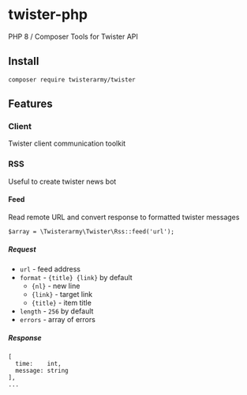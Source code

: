 # twister-php

PHP 8 / Composer Tools for Twister API

## Install

`composer require twisterarmy/twister`

## Features

### Client

Twister client communication toolkit

### RSS

Useful to create twister news bot

#### Feed

Read remote URL and convert response to formatted twister messages

```
$array = \Twisterarmy\Twister\Rss::feed('url');
```

##### Request

* `url` - feed address
* `format` - `{title} {link}` by default
  + `{nl}` - new line
  + `{link}` - target link
  + `{title}` - item title
* `length` - `256` by default
* `errors` - array of errors

##### Response

```
[
  time:    int,
  message: string
],
...
```